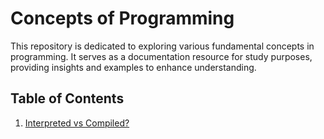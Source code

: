 # Concepts of Programming

This repository is dedicated to exploring various fundamental concepts in programming. It serves as a documentation resource for study purposes, providing insights and examples to enhance understanding.

## Table of Contents
1. [Interpreted vs Compiled?](./interpreted-vs-compiled)